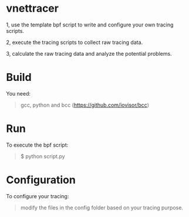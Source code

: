 # vnettracer

1, use the template bpf script to write and configure your own tracing scripts.

2, execute the tracing scripts to collect raw tracing data.

3, calculate the raw tracing data and analyze the potential problems. 

# Build 

You need:

> gcc, python and bcc (https://github.com/iovisor/bcc)

# Run 

To execute the bpf script:

> $ python script.py

# Configuration 

To configure your tracing:

> modify the files in the config folder based on your tracing purpose.


